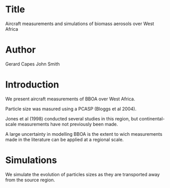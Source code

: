 # Title
Aircraft measurements and simulations of biomass aerosols over West Africa

# Author
Gerard Capes
John Smith

# Introduction
We present aircraft measurements of BBOA over West Africa.

Particle size was masured using a PCASP (Bloggs et al 2004).

Jones et al (1998) conducted several studies in this region, 
but continental-scale measurements have not previously been made.

A large uncertainty in modelling BBOA is the extent to wich 
measurements made in the literature can be applied at a regional scale.

# Simulations
We simulate the evolution of particles sizes as they are transported 
away from the source region.
